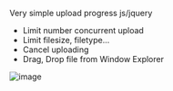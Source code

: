 Very simple upload progress js/jquery

- Limit number concurrent upload 
- Limit filesize, filetype...
- Cancel uploading
- Drag, Drop file from Window Explorer

![image](https://user-images.githubusercontent.com/7878963/80916654-43263b80-8d84-11ea-97c8-f889409b1133.png)

